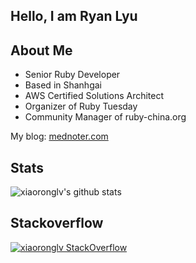 ## Hello, I am Ryan Lyu

## About Me

- Senior Ruby Developer
- Based in Shanhgai
- AWS Certified Solutions Architect
- Organizer of Ruby Tuesday
- Community Manager of ruby-china.org

My blog: [mednoter.com](https://mednoter.com/)

## Stats

![xiaoronglv's github stats](https://github-readme-stats.vercel.app/api?username=xiaoronglv&hide=["issues"]&show_icons=true&line_height=30)


## Stackoverflow

[![xiaoronglv StackOverflow](https://github-readme-stackoverflow.vercel.app/?userID=5117552&layout=compact)](https://stackoverflow.com/users/5117552/ryan-lyu)
